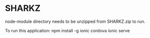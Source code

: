 # SHARKZ

node-module directory needs to be unzipped from SHARKZ.zip to run.

To run this application:
npm install -g ionic cordova
ionic serve
